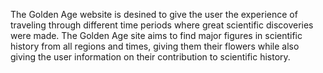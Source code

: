 The Golden Age website is desined to give the user the experience of traveling through different time periods where great scientific discoveries were made.
The Golden Age site aims to find major figures in scientific history from all regions and times, giving them their flowers while also giving the user information on their contribution to scientific history.